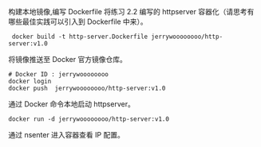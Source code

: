 构建本地镜像,编写 Dockerfile 将练习 2.2 编写的 httpserver 容器化（请思考有哪些最佳实践可以引入到 Dockerfile 中来）。
```shell
 docker build -t http-server.Dockerfile jerrywoooooooo/http-server:v1.0
```
将镜像推送至 Docker 官方镜像仓库。
```shell
# Docker ID : jerrywoooooooo
docker login 
docker push  jerrywoooooooo/http-server:v1.0
```
通过 Docker 命令本地启动 httpserver。
```shell
docker run -d jerrywoooooooo/http-server:v1.0
```
通过 nsenter 进入容器查看 IP 配置。
```shell

```
